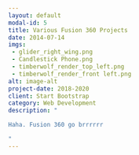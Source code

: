 ```yaml
---
layout: default
modal-id: 5
title: Various Fusion 360 Projects
date: 2014-07-14
imgs: 
 - glider_right_wing.png
 - Candlestick Phone.png
 - timberwolf_render_top_left.png
 - timberwolf_render_front left.png
alt: image-alt
project-date: 2018-2020
client: Start Bootstrap
category: Web Development
description: "

Haha. Fusion 360 go brrrrrr

"
---
```

